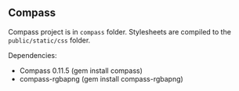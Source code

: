## Compass

Compass project is in `compass` folder. Stylesheets are compiled to the `public/static/css` folder.

Dependencies:

 * Compass 0.11.5 (gem install compass)
 * compass-rgbapng (gem install compass-rgbapng)